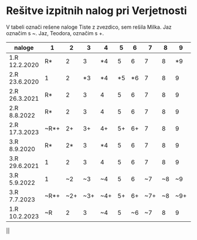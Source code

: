 # Rešitve izpitnih nalog pri Verjetnosti

V tabeli označi rešene naloge
Tiste z zvezdico, sem rešila Milka.
Jaz označim s ~. Jaz, Teodora, označim s +.

| naloge     | 1 | 2 | 3 | 4 | 5 | 6 | 7 | 8 | 9 | 10 |
| ---     |  --- |  --- |  --- |  --- |  --- |  --- | --- |  --- |  --- |  --- |
|1.R   12.2.2020| R* | 2 | 3 | *4 | 5 | 6 | 7 | 8 | *9 | 10 |
|2.R   23.6.2020| 1 | 2 | *3 | *4 | *5 | *6 | 7 | 8 | 9 | 10 |
|2.R   26.3.2021| R* | 2 | 3 | 4 | 5 | 6 | 7 | 8 | 9 | 10 |
|2.R   8.8.2022| R* | 2 | 3 | 4 | 5 | 6 | 7 | 8 | 9 | 10 |
|2.R   17.3.2023| ~R*+ | 2+ | 3+ | 4+ | 5+ | 6+ | 7 | 8 | 9 | 10 |
|3.R   8.9.2020| R* | 2* | 3 | *4 | 5 | 6 | 7 | 8 | 9 | *10 |
|3.R   29.6.2021| 1 | 2 | 3 | 4 | 5 | 6 | 7 | 8 | 9 | 10 |
|3.R   5.9.2022| 1 | ~2 | ~3 | ~4 | 5 | 6 | ~7 | ~8 | ~9 | ~10 |
|3.R   7.7.2023| ~R*+ | ~2+ | ~3+ | ~4+ | 5+ | 6+ | ~7+ | ~8 | ~9+ | ~10 |
|1.R   10.2.2023| ~R | 2 | 3 | ~4 | 5 | ~6 | ~7 | 8 | 9 | 10 |

||
